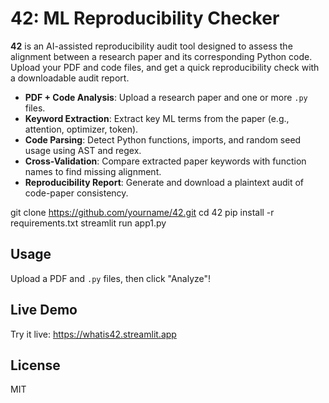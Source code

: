# 42: ML Reproducibility Checker
**42** is an AI-assisted reproducibility audit tool designed to assess the alignment between a research paper and its corresponding Python code. Upload your PDF and code files, and get a quick reproducibility check with a downloadable audit report.

- **PDF + Code Analysis**: Upload a research paper and one or more `.py` files.
- **Keyword Extraction**: Extract key ML terms from the paper (e.g., attention, optimizer, token).
- **Code Parsing**: Detect Python functions, imports, and random seed usage using AST and regex.
- **Cross-Validation**: Compare extracted paper keywords with function names to find missing alignment.
- **Reproducibility Report**: Generate and download a plaintext audit of code-paper consistency.

git clone https://github.com/yourname/42.git
cd 42
pip install -r requirements.txt
streamlit run app1.py

## Usage
Upload a PDF and `.py` files, then click "Analyze"!

## Live Demo
Try it live: https://whatis42.streamlit.app

## License
MIT
